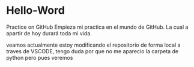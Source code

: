 # Hello-Word
Practice on GitHub
Empieza mi practica en el mundo de GitHub. La cual a apartir de hoy durará toda mi vida.

veamos actualmente estoy modificando el repositorio de forma local a traves de VSCODE, tengo duda por que no me aparecio la carpeta de python pero pues veremos